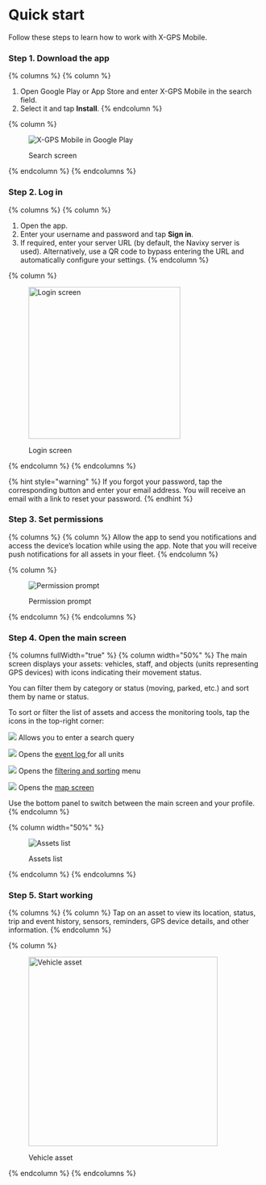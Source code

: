 # Quick start

Follow these steps to learn how to work with X-GPS Mobile.

### Step 1. Download the app

{% columns %}
{% column %}
1. Open Google Play or App Store and enter X-GPS Mobile in the search field.
2. Select it and tap **Install**.
{% endcolumn %}

{% column %}
<figure><img src="../../../.gitbook/assets/image (1).png" alt="X-GPS Mobile in Google Play"><figcaption><p>Search screen</p></figcaption></figure>
{% endcolumn %}
{% endcolumns %}

### Step 2. Log in

{% columns %}
{% column %}
1. Open the app.
2. Enter your username and password and tap **Sign in**.
3. If required, enter your server URL (by default, the Navixy server is used). Alternatively, use a QR code to bypass entering the URL and automatically configure your settings.
{% endcolumn %}

{% column %}
<figure><img src="../../../.gitbook/assets/Untitled (2).jpg" alt="Login screen" width="301"><figcaption><p>Login screen</p></figcaption></figure>
{% endcolumn %}
{% endcolumns %}

{% hint style="warning" %}
If you forgot your password, tap the corresponding button and enter your email address. You will receive an email with a link to reset your password.
{% endhint %}

### Step 3. Set permissions

{% columns %}
{% column %}
Allow the app to send you notifications and access the device’s location while using the app. Note that you will receive push notifications for all assets in your fleet.
{% endcolumn %}

{% column %}
<figure><img src="../../../user-guide/x-gps-mobile-apps/x-gps-mobile/attachments/allow.jpg" alt="Permission prompt"><figcaption><p>Permission prompt</p></figcaption></figure>
{% endcolumn %}
{% endcolumns %}

### Step 4. Open the main screen

{% columns fullWidth="true" %}
{% column width="50%" %}
The main screen displays your assets: vehicles, staff, and objects (units representing GPS devices) with icons indicating their movement status.

You can filter them by category or status (moving, parked, etc.) and sort them by name or status.

To sort or filter the list of assets and access the monitoring tools, tap the icons in the top-right corner:

![](<../../../.gitbook/assets/Untitled (2).png>) Allows you to enter a search query

![](<../../../.gitbook/assets/Untitled (3).png>) Opens the [event log ](https://squaregps.atlassian.net/wiki/spaces/~7120201a6252f8d34242e3bdb7409b5d34d953/pages/3182821465/new+Assets+list#events-list)for all units

![](<../../../.gitbook/assets/Untitled (4).png>) Opens the [filtering and sorting](https://squaregps.atlassian.net/wiki/spaces/USERDOCSOLD/pages/3235676161/Assets+list#sorting-and-filtering) menu

![](<../../../.gitbook/assets/Untitled (5).png>) Opens the [map screen](https://squaregps.atlassian.net/wiki/spaces/USERDOCSOLD/pages/3235676161/Assets+list#map-fullscreen)

Use the bottom panel to switch between the main screen and your profile.
{% endcolumn %}

{% column width="50%" %}
<figure><img src="../../../user-guide/x-gps-mobile-apps/x-gps-mobile/attachments/Screenshot_20250528_104252-20250528-090654.png" alt="Assets list"><figcaption><p>Assets list</p></figcaption></figure>
{% endcolumn %}
{% endcolumns %}

### Step 5. Start working

{% columns %}
{% column %}
Tap on an asset to view its location, status, trip and event history, sensors, reminders, GPS device details, and other information.
{% endcolumn %}

{% column %}
<figure><img src="../../../.gitbook/assets/Untitled (6).png" alt="Vehicle asset" width="375"><figcaption><p>Vehicle asset</p></figcaption></figure>
{% endcolumn %}
{% endcolumns %}
